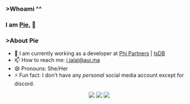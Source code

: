 ### >Whoami ^^
### I am [Pie.](https://www.linkedin.com/in/imanejalal972/) 👋


### >About Pie
- 🔭 I am currently working as a developer at [Phi Partners](https://www.phipartners.com/) | [IsDB](https://www.isdb.org/)
- 📫 How to reach me: i.jalal@aui.ma
- 😄 Pronouns: She/Her
- ⚡ Fun fact: I don't have any _personal_ social media account except for discord.


<!--
**imanejalal972/imanejalal972** is a ✨ _special_ ✨ repository because its `README.md` (this file) appears on your GitHub profile.

Here are some ideas to get you started:

- 🔭 I’m currently working on ...
- 🌱 I’m currently learning ...
- 👯 I’m looking to collaborate on ...
- 🤔 I’m looking for help with ...
- 💬 Ask me about ...
- 📫 How to reach me: ...
- 😄 Pronouns: ...
- ⚡ Fun fact: ...
-->


<p align="center">
  <img src ="https://github-readme-stats.vercel.app/api?username=pie972&show_icons=true&count_private=true&theme=darcula&hide_border=true&hide=issues,contribs&bg_color=00000000">
  <img src ="https://github-readme-stats.vercel.app/api/top-langs/?username=pie972&layout=compact&hide_border=true&theme=darcula&bg_color=00000000&langs_count=6&hide=jupyter%20notebook,tex,css,php">
  <img src ="https://github-readme-streak-stats.herokuapp.com?user=pie972&theme=darcula&hide_border=true&background=FFFFFF00">
</p>
              
